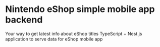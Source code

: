 # Nintendo eShop simple mobile app backend

Your way to get latest info about eShop titles
TypeScript + Nest.js application to serve data for eShop mobile app
